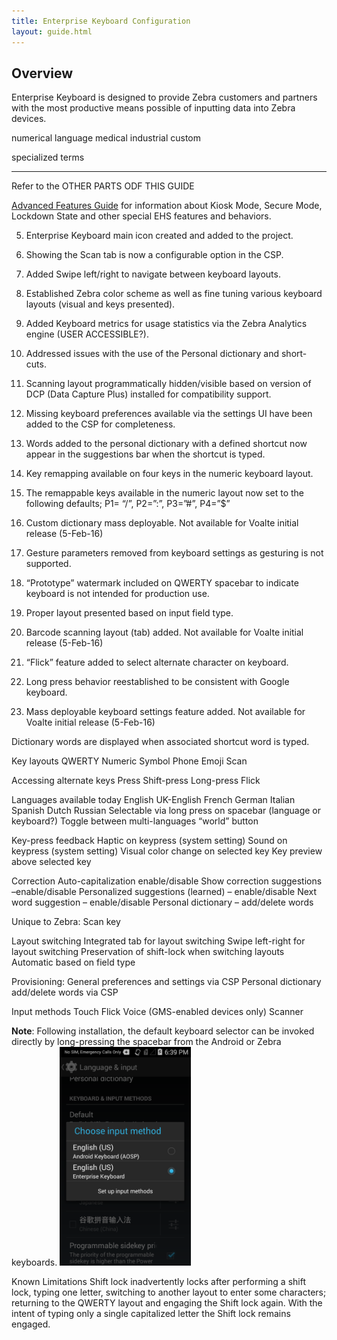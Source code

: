 ```yaml
---
title: Enterprise Keyboard Configuration
layout: guide.html
---
```


## Overview

Enterprise Keyboard is designed to provide Zebra customers and partners with the most productive means possible of inputting data into Zebra devices. 

numerical
language
medical
industrial
custom 

specialized terms

------

Refer to the OTHER PARTS ODF THIS GUIDE 

[Advanced Features Guide](../features) for information about Kiosk Mode, Secure Mode, Lockdown State and other special EHS features and behaviors. 


5. Enterprise Keyboard main icon created and added to the project.

3. Showing the Scan tab is now a configurable option in the CSP.

7. Added Swipe left/right to navigate between keyboard layouts.

8. Established Zebra color scheme as well as fine tuning various keyboard layouts (visual and keys presented).

9. Added Keyboard metrics for usage statistics via the Zebra Analytics engine (USER ACCESSIBLE?).

10. Addressed issues with the use of the Personal dictionary and short-cuts.

11. Scanning layout programmatically hidden/visible based on version of DCP (Data Capture Plus) installed for compatibility support.

12. Missing keyboard preferences available via the settings UI have been added to the CSP for completeness.

15. Words added to the personal dictionary with a defined shortcut now appear in the suggestions bar when the shortcut is typed.

24. Key remapping available on four keys in the numeric keyboard layout.
16. The remappable keys available in the numeric layout now set to the following defaults; P1= “/”, P2=”:”, P3=”#”, P4=”$”

17. Custom dictionary mass deployable. Not available for Voalte initial release (5-Feb-16)

19. Gesture parameters removed from keyboard settings as gesturing is not supported.

20. “Prototype” watermark included on QWERTY spacebar to indicate keyboard is not intended for production use.

22. Proper layout presented based on input field type.

23. Barcode scanning layout (tab) added. Not available for Voalte initial release (5-Feb-16)

25. “Flick” feature added to select alternate character on keyboard.

26. Long press behavior reestablished to be consistent with Google keyboard.

27. Mass deployable keyboard settings feature added. Not available for Voalte initial release (5-Feb-16)

Dictionary words are displayed when associated shortcut word is typed.

Key layouts
QWERTY
Numeric
Symbol
Phone
Emoji
Scan

Accessing alternate keys
Press
Shift-press
Long-press
Flick


Languages available today
English
UK-English
French
German
Italian
Spanish
Dutch
Russian
Selectable via long press on spacebar (language or keyboard?)
Toggle between multi-languages “world” button


Key-press feedback
Haptic on keypress (system setting)
Sound on keypress (system setting)
Visual color change on selected key
Key preview above selected key

Correction
Auto-capitalization enable/disable
Show correction suggestions –enable/disable
Personalized suggestions (learned) – enable/disable
Next word suggestion – enable/disable
Personal dictionary – add/delete words





Unique to Zebra: 
Scan key

Layout switching
Integrated tab for layout switching
Swipe left-right for layout switching
Preservation of shift-lock when switching layouts
Automatic based on field type

Provisioning: 
General preferences and settings via CSP
Personal dictionary add/delete words via CSP

Input methods
Touch
Flick
Voice (GMS-enabled devices only)
Scanner


<b>Note</b>: Following installation, the default keyboard selector can be invoked directly by long-pressing the spacebar from the Android or Zebra keyboards.
<img alt="" style="height:350px" src="choose_input.png"/>



Known Limitations
Shift lock inadvertently locks after performing a shift lock, typing one letter, switching to another layout to enter some characters; returning to the QWERTY layout and engaging the Shift lock again.  With the intent of typing only a single capitalized letter the Shift lock remains engaged.
